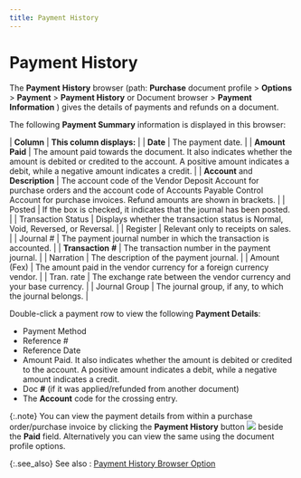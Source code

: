 ```yaml
---
title: Payment History
---
```


# Payment History


The **Payment** **History**  browser (path: **Purchase** document  profile > **Options** > **Payment** > **Payment History** or Document browser > **Payment Information** ) gives the details of payments and refunds  on a document.


The following **Payment Summary**  information is displayed in this browser:


| **Column** | **This column displays:** |
| **Date** | The payment date. |
| **Amount** **Paid** | The amount paid towards the document. It also indicates whether the  amount is debited or credited to the account. A positive amount indicates  a debit, while a negative amount indicates a credit. |
| **Account** and **Description** | The account code of the Vendor Deposit Account for purchase orders and  the account code of Accounts Payable Control Account for purchase invoices.  Refund amounts are shown in brackets. |
| Posted | If the box is checked, it indicates that the journal has been posted. |
| Transaction Status | Displays whether the transaction status is Normal, Void, Reversed, or  Reversal. |
| Register | Relevant only to receipts on sales. |
| Journal # | The payment journal number in which the transaction is accounted. |
| **Transaction** **#** | The transaction number in the payment journal. |
| Narration | The description of the payment journal. |
| Amount (Fex) | The amount paid in the vendor currency for a foreign currency vendor. |
| Tran. rate | The exchange rate between the vendor currency and your base currency. |
| Journal Group | The journal group, if any, to which the journal belongs. |



Double-click a payment row to view the following **Payment 
 Details**:

- Payment Method
- Reference #
- Reference Date
- Amount Paid. It  also indicates whether the amount is debited or credited to the account.  A positive amount indicates a debit, while a negative amount indicates  a credit.
- Doc **#** (if it was applied/refunded from another document)
- The **Account**  code for the crossing entry.



{:.note}
You can view the payment details from within  a purchase order/purchase invoice by clicking the **Payment 
 History** button ![]({{site.pp_baseurl}}/img/pur_document_alias.gif) beside the **Paid**  field. Alternatively you can view the same using the document profile  options.


{:.see_also}
See also
: [Payment  History Browser Option]({{site.pp_baseurl}}/misc/payment_history_browser_option.html)
